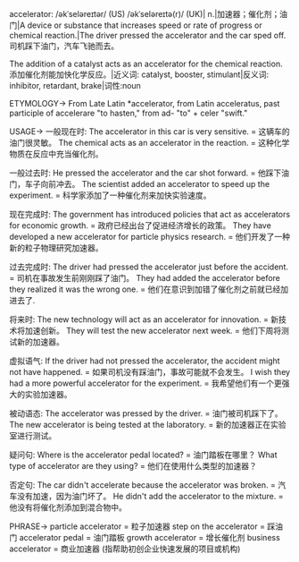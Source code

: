 accelerator: /əkˈseləreɪtər/ (US) /əkˈseləreɪtə(r)/ (UK)| n.|加速器；催化剂；油门|A device or substance that increases speed or rate of progress or chemical reaction.|The driver pressed the accelerator and the car sped off.  司机踩下油门，汽车飞驰而去。

The addition of a catalyst acts as an accelerator for the chemical reaction. 添加催化剂能加快化学反应。|近义词: catalyst, booster, stimulant|反义词: inhibitor, retardant, brake|词性:noun

ETYMOLOGY->
From Late Latin *accelerator, from Latin acceleratus, past participle of accelerare "to hasten," from ad- "to" + celer "swift."

USAGE->
一般现在时:
The accelerator in this car is very sensitive. = 这辆车的油门很灵敏。
The chemical acts as an accelerator in the reaction. = 这种化学物质在反应中充当催化剂。

一般过去时:
He pressed the accelerator and the car shot forward. = 他踩下油门，车子向前冲去。
The scientist added an accelerator to speed up the experiment. = 科学家添加了一种催化剂来加快实验速度。

现在完成时:
The government has introduced policies that act as accelerators for economic growth. = 政府已经出台了促进经济增长的政策。
They have developed a new accelerator for particle physics research. = 他们开发了一种新的粒子物理研究加速器。

过去完成时:
The driver had pressed the accelerator just before the accident. = 司机在事故发生前刚刚踩了油门。
They had added the accelerator before they realized it was the wrong one. = 他们在意识到加错了催化剂之前就已经加进去了.

将来时:
The new technology will act as an accelerator for innovation. = 新技术将加速创新。
They will test the new accelerator next week. = 他们下周将测试新的加速器。

虚拟语气:
If the driver had not pressed the accelerator, the accident might not have happened. = 如果司机没有踩油门，事故可能就不会发生。
I wish they had a more powerful accelerator for the experiment. = 我希望他们有一个更强大的实验加速器。

被动语态:
The accelerator was pressed by the driver. = 油门被司机踩下了。
The new accelerator is being tested at the laboratory. = 新的加速器正在实验室进行测试。

疑问句:
Where is the accelerator pedal located? = 油门踏板在哪里？
What type of accelerator are they using? = 他们在使用什么类型的加速器？

否定句:
The car didn't accelerate because the accelerator was broken. = 汽车没有加速，因为油门坏了。
He didn't add the accelerator to the mixture. = 他没有将催化剂添加到混合物中。


PHRASE->
particle accelerator = 粒子加速器
step on the accelerator = 踩油门
accelerator pedal = 油门踏板
growth accelerator = 增长催化剂
business accelerator =  商业加速器 (指帮助初创企业快速发展的项目或机构)
